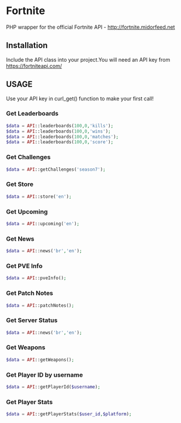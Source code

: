 # Fortnite
PHP wrapper for the official Fortnite API - http://fortnite.midorfeed.net

## Installation
Include the API class into your project.You will need an API key from https://fortniteapi.com/

## USAGE
Use your API key in curl_get() function to make your first call!

### Get Leaderboards
```php
$data = API::leaderboards(100,0,'kills');
$data = API::leaderboards(100,0,'wins');
$data = API::leaderboards(100,0,'matches');
$data = API::leaderboards(100,0,'score');
```
### Get Challenges
```php
$data = API::getChallenges('season7');
```
### Get Store
```php
$data = API::store('en');
```
### Get Upcoming
```php
$data = API::upcoming('en');
```
### Get News
```php
$data = API::news('br','en');
```
### Get PVE Info
```php
$data = API::pveInfo();
```
### Get Patch Notes
```php
$data = API::patchNotes();
```
### Get Server Status
```php
$data = API::news('br','en');
```
### Get Weapons
```php
$data = API::getWeapons();
```
### Get Player ID by username
```php
$data = API::getPlayerId($username);
```
### Get Player Stats
```php
$data = API::getPlayerStats($user_id,$platform);
```



